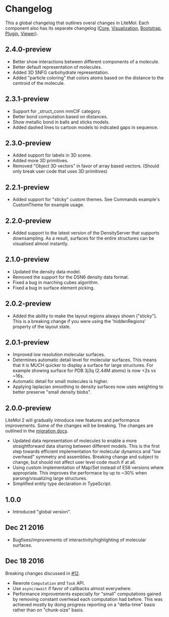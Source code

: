 Changelog
=========

This a global changelog that outlines overal changes in LiteMol. 
Each component also has its separate changelog 
([Core](src/lib/Core/CHANGELOG.md), [Visualization](src/lib/Visualization/CHANGELOG.md), [Bootstrap](src/lib/Bootstrap/CHANGELOG.md), [Plugin](src/lib/Plugin/CHANGELOG.md), [Viewer](src/Viewer/CHANGELOG.md)).

2.4.0-preview
-----------

* Better show interactions between different components of a molecule.
* Better default representation of molecules.
* Added 3D SNFG carbohydrate representation.
* Added "particle coloring" that colors atoms based on the distance to the centroid of the molecule.

2.3.1-preview
-----------

* Support for _struct_conn mmCIF category.
* Better bond computation based on distances.
* Show metallic bond in balls and sticks models.
* Added dashed lines to cartoon models to indicated gaps in sequence.

2.3.0-preview
-----------

* Added support for labels in 3D scene.
* Added more 3D primitives.
* Removed "Object 3D vectors" in favor of array based vectors. (Should only break user code that uses 3D primitives)

2.2.1-preview
-----------

* Added support for "sticky" custom themes. See Commands example's CustomTheme for example usage.

2.2.0-preview
-----------

* Added support to the latest version of the DensityServer that supports downsampling. As a result, surfaces for the entire structures can be visualised almost instantly.

2.1.0-preview
-----------

* Updated the density data model.
* Removed the support for the DSN6 density data format.
* Fixed a bug in marching cubes algorithm.
* Fixed a bug in surface element picking.

2.0.2-preview
-----------

* Added the ability to make the layout regions always shown ("sticky"). This is a breaking change if you were using the 'hiddenRegions'
property of the layout state.

2.0.1-preview
-----------

* Improved low resolution molecular surfaces.
* Determines automatic detail level for molecular surfaces. This means that it is MUCH quicker to display a surface for large structures. For example showing surface for PDB 3j3q (2.44M atoms) is now <2s vs ~16s.
* Automatic detail for small molecules is higher.
* Applying laplacian smoothing to density surfaces now uses weighting to better preserve "small density blobs".

2.0.0-preview
-----------

LiteMol 2 will gradually introduce new features and performance improvements. Some of the changes will be breaking. The changes are outlined in the [migration docs](docs/migrating/1-to-2.md).

* Updated data representation of molecules to enable a more straightforward data sharing between different models. This is the first step towards efficient implementation for molecular dynamics and "low overhead" symmetry and assemblies. Breaking change and subject to change, but should not affect user level code much if at all.
* Using custom implementation of Map/Set instead of ES6 versions where appropriate. This improves the performace by up to ~30% when parsing/visualizing large structures.
* Simplified entity type declaration in TypeScript.

1.0.0
-----------

* Introduced "global version".

Dec 21 2016
-----------

* Bugfixes/improvements of interactivity/highlighting of molecular surfaces.

Dec 18 2016
-----------

Breaking changes discussed in [#12](https://github.com/dsehnal/LiteMol/issues/12).

* Rewrote ``Computation`` and ``Task`` API.
* Use ``async/await`` if favor of callbacks almost everywhere.
* Performance improvements especially for "small" computations gained
  by removing constant overhead each computation had before. 
  This was achieved mostly by doing progress reporting on
  a "delta-time" basis rather than on "chunk-size" basis.